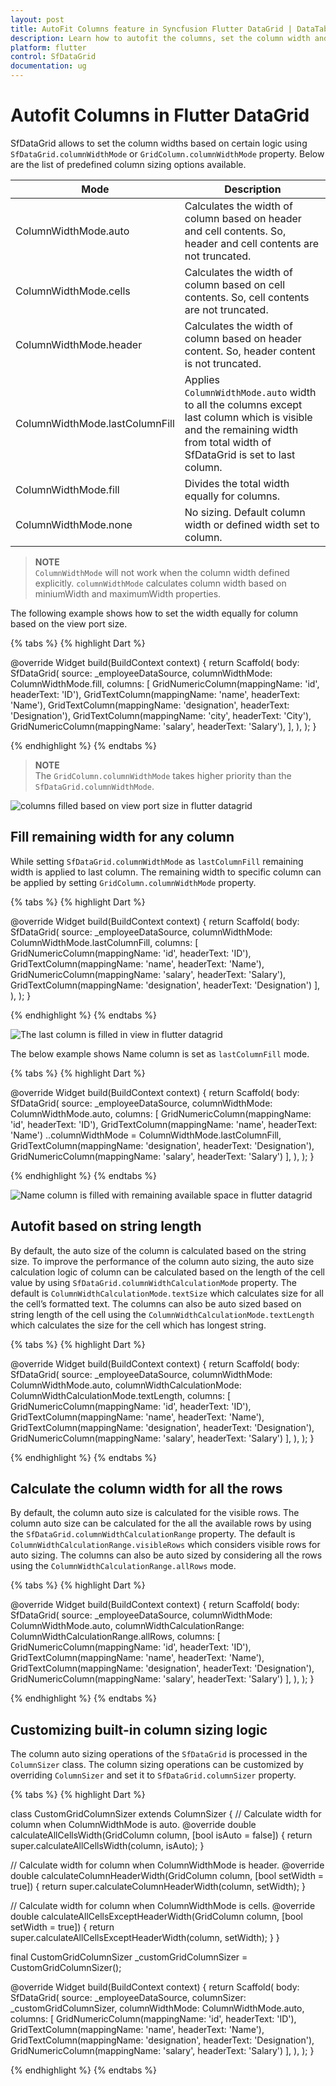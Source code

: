 ```yaml
---
layout: post
title: AutoFit Columns feature in Syncfusion Flutter DataGrid | DataTable
description: Learn how to autofit the columns, set the column width and column width customization in Syncfusion Flutter DataGrid.
platform: flutter
control: SfDataGrid
documentation: ug
---
```


# Autofit Columns in Flutter DataGrid

SfDataGrid allows to set the column widths based on certain logic using `SfDataGrid.columnWidthMode` or `GridColumn.columnWidthMode` property. Below are the list of predefined column sizing options available.

| Mode                      | Description                                         |
|---------------------------|-----------------------------------------------------|
| ColumnWidthMode.auto      | Calculates the width of column based on header and cell contents. So, header and cell contents are not truncated.|
| ColumnWidthMode.cells     | Calculates the width of column based on cell contents. So, cell contents are not truncated. |
| ColumnWidthMode.header    | Calculates the width of column based on header content. So, header content is not truncated. |
| ColumnWidthMode.lastColumnFill | Applies `ColumnWidthMode.auto` width to all the columns except last column which is visible and the remaining width from total width of SfDataGrid is set to last column. |
| ColumnWidthMode.fill      | Divides the total width equally for columns.         |
| ColumnWidthMode.none      | No sizing. Default column width or defined width set to column. |

> **NOTE**  
    `ColumnWidthMode` will not work when the column width defined explicitly. `columnWidthMode` calculates column width based on miniumWidth and maximumWidth properties.

The following example shows how to set the width equally for column based on the view port size.

{% tabs %}
{% highlight Dart %} 

@override
Widget build(BuildContext context) {
  return Scaffold(
    body: SfDataGrid(
      source: _employeeDataSource,
      columnWidthMode: ColumnWidthMode.fill,
      columns: [
        GridNumericColumn(mappingName: 'id', headerText: 'ID'),
        GridTextColumn(mappingName: 'name', headerText: 'Name'),
        GridTextColumn(mappingName: 'designation', headerText: 'Designation'),
        GridTextColumn(mappingName: 'city', headerText: 'City'),
        GridNumericColumn(mappingName: 'salary', headerText: 'Salary'),
      ],
    ),
  );
}

{% endhighlight %}
{% endtabs %}

> **NOTE**  
    The `GridColumn.columnWidthMode` takes higher priority than the `SfDataGrid.columnWidthMode`.

![columns filled based on view port size in flutter datagrid](images/autofit-columns/flutter-datagrid-fill-columns.png)

## Fill remaining width for any column

While setting `SfDataGrid.columnWidthMode` as `lastColumnFill` remaining width is applied to last column. The remaining width to specific column can be applied by setting `GridColumn.columnWidthMode` property.

{% tabs %}
{% highlight Dart %} 

@override
Widget build(BuildContext context) {
  return Scaffold(
    body: SfDataGrid(
      source: _employeeDataSource,
      columnWidthMode: ColumnWidthMode.lastColumnFill,
      columns: [
        GridNumericColumn(mappingName: 'id', headerText: 'ID'),
        GridTextColumn(mappingName: 'name', headerText: 'Name'),
        GridNumericColumn(mappingName: 'salary', headerText: 'Salary'),
        GridTextColumn(mappingName: 'designation', headerText: 'Designation')
      ],
    ),
  );
}

{% endhighlight %}
{% endtabs %}

![The last column is filled in view in flutter datagrid](images/autofit-columns/flutter-datagrid-fill-lastcolumn.png)

The below example shows Name column is set as `lastColumnFill` mode.

{% tabs %}
{% highlight Dart %} 
 
@override
Widget build(BuildContext context) {
  return Scaffold(
    body: SfDataGrid(
      source: _employeeDataSource,
      columnWidthMode: ColumnWidthMode.auto,
      columns: [
        GridNumericColumn(mappingName: 'id', headerText: 'ID'),
        GridTextColumn(mappingName: 'name', headerText: 'Name')
          ..columnWidthMode = ColumnWidthMode.lastColumnFill,
        GridTextColumn(mappingName: 'designation', headerText: 'Designation'),
        GridNumericColumn(mappingName: 'salary', headerText: 'Salary')
      ],
    ),
  );
}

{% endhighlight %}
{% endtabs %}

![Name column is filled with remaining available space in flutter datagrid](images/autofit-columns/flutter-datagrid-fill-anycolumn.png)

## Autofit based on string length

By default, the auto size of the column is calculated based on the string size. To improve the performance of the column auto sizing, the auto size calculation logic of column can be calculated based on the length of the cell value by using `SfDataGrid.columnWidthCalculationMode` property.
The default is `ColumnWidthCalculationMode.textSize` which calculates size for all the cell’s formatted text. The columns can also be auto sized based on string length of the cell using the `ColumnWidthCalculationMode.textLength` which calculates the size for the cell which has longest string.

{% tabs %}
{% highlight Dart %} 

@override
Widget build(BuildContext context) {
  return Scaffold(
    body: SfDataGrid(
      source: _employeeDataSource,
      columnWidthMode: ColumnWidthMode.auto,
      columnWidthCalculationMode: ColumnWidthCalculationMode.textLength,
      columns: [
        GridNumericColumn(mappingName: 'id', headerText: 'ID'),
        GridTextColumn(mappingName: 'name', headerText: 'Name'),
        GridTextColumn(mappingName: 'designation', headerText: 'Designation'),
        GridNumericColumn(mappingName: 'salary', headerText: 'Salary')
      ],
    ),
  );
}

{% endhighlight %}
{% endtabs %}

## Calculate the column width for all the rows

By default, the column auto size is calculated for the visible rows. The column auto size can be calculated for the all the available rows by using the `SfDataGrid.columnWidthCalculationRange` property.
The default is `ColumnWidthCalculationRange.visibleRows` which considers visible rows for auto sizing. The columns can also be auto sized by considering all the rows using the `ColumnWidthCalculationRange.allRows` mode.

{% tabs %}
{% highlight Dart %} 
 
@override
Widget build(BuildContext context) {
  return Scaffold(
    body: SfDataGrid(
      source: _employeeDataSource,
      columnWidthMode: ColumnWidthMode.auto,
      columnWidthCalculationRange: ColumnWidthCalculationRange.allRows,
      columns: [
        GridNumericColumn(mappingName: 'id', headerText: 'ID'),
        GridTextColumn(mappingName: 'name', headerText: 'Name'),
        GridTextColumn(mappingName: 'designation', headerText: 'Designation'),
        GridNumericColumn(mappingName: 'salary', headerText: 'Salary')
      ],
    ),
  );
}

{% endhighlight %}
{% endtabs %}

## Customizing built-in column sizing logic

The column auto sizing operations of the `SfDataGrid` is processed in the `ColumnSizer` class. The column sizing operations can be customized by overriding `ColumnSizer` and set it to `SfDataGrid.columnSizer` property.

{% tabs %}
{% highlight Dart %} 
    
class CustomGridColumnSizer extends ColumnSizer {
  // Calculate width for column when ColumnWidthMode is auto.
  @override
  double calculateAllCellsWidth(GridColumn column, [bool isAuto = false]) {
    return super.calculateAllCellsWidth(column, isAuto);
  }

  // Calculate width for column when ColumnWidthMode is header.
  @override
  double calculateColumnHeaderWidth(GridColumn column, [bool setWidth = true]) {
    return super.calculateColumnHeaderWidth(column, setWidth);
  }

  // Calculate width for column when ColumnWidthMode is cells.
  @override
  double calculateAllCellsExceptHeaderWidth(GridColumn column,
      [bool setWidth = true]) {
    return super.calculateAllCellsExceptHeaderWidth(column, setWidth);
  }
}

final CustomGridColumnSizer _customGridColumnSizer = CustomGridColumnSizer();
  
@override
Widget build(BuildContext context) {
  return Scaffold(
    body: SfDataGrid(
      source: _employeeDataSource,
      columnSizer: _customGridColumnSizer,
      columnWidthMode: ColumnWidthMode.auto,
      columns: [
        GridNumericColumn(mappingName: 'id', headerText: 'ID'),
        GridTextColumn(mappingName: 'name', headerText: 'Name'),
        GridTextColumn(mappingName: 'designation', headerText: 'Designation'),
        GridNumericColumn(mappingName: 'salary', headerText: 'Salary')
      ],
    ),
  );
}

{% endhighlight %}
{% endtabs %}